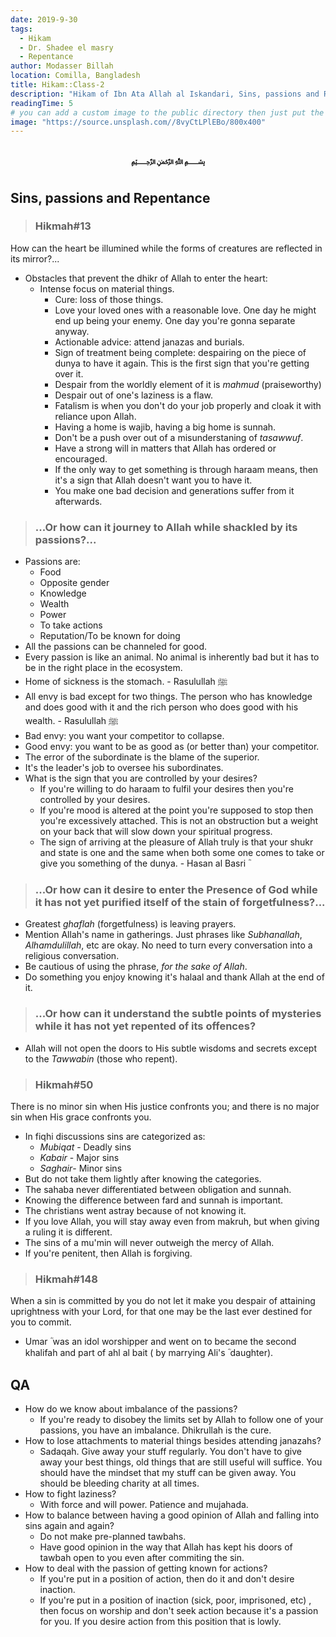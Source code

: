 ```yaml
---
date: 2019-9-30
tags:
  - Hikam
  - Dr. Shadee el masry
  - Repentance
author: Modasser Billah
location: Comilla, Bangladesh
title: Hikam::Class-2
description: "Hikam of Ibn Ata Allah al Iskandari, Sins, passions and Repentance"
readingTime: 5
# you can add a custom image to the public directory then just put the url here for example /images/....
image: "https://source.unsplash.com//8vyCtLPlEBo/800x400"
---
```

<h3 style="text-align: center;"> &#xFDFD;</h3>

## Sins, passions and Repentance

> ### Hikmah#13
 How can the heart be illumined while the forms of creatures are reflected in its mirror?...


- Obstacles that prevent the dhikr of Allah to enter the heart:
	- Intense focus on material things.
		- Cure: loss of those things.
		- Love your loved ones with a reasonable love. One day he might end up being your enemy. One day you're gonna separate anyway.
		- Actionable advice: attend janazas and burials.
		- Sign of treatment being complete: despairing on the piece of dunya to have it again. This is the first sign that you're getting over it.
		- Despair from the worldly element of it is _mahmud_ (praiseworthy)
		- Despair out of one's laziness is a flaw.
		- Fatalism is when you don't do your job properly and cloak it with reliance upon Allah.
		- Having a home is wajib, having a big home is sunnah.
		- Don't be a push over out of a misunderstaning of _tasawwuf_.
		- Have a strong will in matters that Allah has ordered or encouraged.
		- If the only way to get something is through haraam means, then it's a sign that Allah doesn't want you to have it.
		- You make one bad decision and generations suffer from it afterwards.

>### ...Or how can it journey to Allah while shackled by its passions?...

-  Passions are:
	-  Food
	-  Opposite gender
	-  Knowledge
	-  Wealth
	-  Power
	-  To take actions
	-  Reputation/To be known for doing
-  All the passions can be channeled for good.
-  Every passion is like an animal. No animal is inherently bad but it has to be in the right place in the ecosystem.
-  Home of sickness is the stomach. - Rasulullah &#xFDFA;
-  All envy is bad except for two things. The person who has knowledge and does good with it and the rich person who does good with his wealth. - Rasulullah &#xFDFA;
- Bad envy: you want your competitor to collapse.
- Good envy: you want to be as good as (or better than) your competitor.
- The error of the subordinate is the blame of the superior.
- It's the leader's job to oversee his subordinates.
- What is the sign that you are controlled by your desires?
	- If you're willing to do haraam to fulfil your desires then you're controlled by your desires.
	- If you're mood is altered at the point you're supposed to stop then you're excessively attached. This is not an obstruction but a weight on your back that will slow down your spiritual progress.
	- The sign of arriving at the pleasure of Allah truly is that your shukr and state is one and the same when both some one comes to take or give you something of the dunya. - Hasan al Basri &#x613;

>### ...Or how can it desire to enter the Presence of God while it has not yet purified itself of the stain of forgetfulness?...

- Greatest _ghaflah_ (forgetfulness) is leaving prayers.
- Mention Allah's name in gatherings. Just phrases like _Subhanallah_, _Alhamdulillah_, etc are okay. No need to turn every conversation into a religious conversation.
- Be cautious of using the phrase, _for the sake of Allah_.
- Do something you enjoy knowing it's halaal and thank Allah at the end of it.

> ### ...Or how can it understand the subtle points of mysteries while it has not yet repented of its offences?

- Allah will not open the doors to His subtle wisdoms and secrets except to the _Tawwabin_ (those who repent).

> ### Hikmah#50
There is no minor sin when His justice confronts you; and there is no major sin when His grace confronts you.

- In fiqhi discussions sins are categorized as:
	- _Mubiqat_ - Deadly sins
	- _Kabair_ - Major sins
	- _Saghair_- Minor sins
- But do not take them lightly after knowing the categories.
- The sahaba never differentiated between obligation and sunnah.
- Knowing the difference between fard and sunnah is important.
- The christians went astray because of not knowing it.
- If you love Allah, you will stay away even from makruh, but when giving a ruling it is different.
- The sins of a mu'min will never outweigh the mercy of Allah.
- If you're penitent, then Allah is forgiving.

>### Hikmah#148
When a sin is committed by you do not let it make you despair of attaining uprightness with your Lord, for that one may be the last ever destined for you to commit.

- Umar &#x613; was an idol worshipper and went on to became the second khalifah and part of ahl al bait ( by marrying Ali's &#x613; daughter).

## QA
- How do we know about imbalance of the passions?
	- If you're ready to disobey the limits set by Allah to follow one of your passions, you have an imbalance. Dhikrullah is the cure.
- How to lose attachments to material things besides attending janazahs?
	- Sadaqah. Give away your stuff regularly. You don't have to give away your best things, old things that are still useful will suffice. You should have the mindset that my stuff can be given away. You should be bleeding charity at all times.
- How to fight laziness?
	- With force and will power. Patience and mujahada.
- How to balance between having a good opinion of Allah and falling into sins again and again?
	- Do not make pre-planned tawbahs.
	- Have good opinion in the way that Allah has kept his doors of tawbah open to you even after commiting the sin.
- How to deal with the passion of getting known for actions?
	- If you're put in a position of action, then do it and don't desire inaction.
	- If you're put in a position of inaction (sick, poor, imprisoned, etc) , then focus on worship and don't seek action because it's a passion for you. If you desire action from this position that is lowly.

